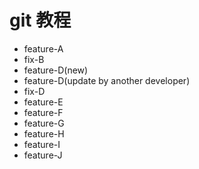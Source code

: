 # git 教程

- feature-A
- fix-B
- feature-D(new)
- feature-D(update by another developer)
- fix-D
- feature-E
- feature-F
- feature-G
- feature-H
- feature-I
- feature-J
